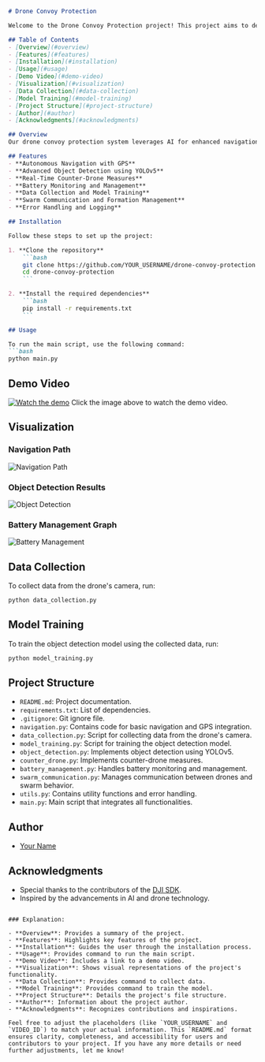 ```markdown
# Drone Convoy Protection

Welcome to the Drone Convoy Protection project! This project aims to develop a system of drones for military convoy protection, focusing on surveillance, threat detection, and counter-drone operations.

## Table of Contents
- [Overview](#overview)
- [Features](#features)
- [Installation](#installation)
- [Usage](#usage)
- [Demo Video](#demo-video)
- [Visualization](#visualization)
- [Data Collection](#data-collection)
- [Model Training](#model-training)
- [Project Structure](#project-structure)
- [Author](#author)
- [Acknowledgments](#acknowledgments)

## Overview
Our drone convoy protection system leverages AI for enhanced navigation, real-time object detection, and counter-drone capabilities. The project integrates various modules to ensure the safety and efficiency of military convoys.

## Features
- **Autonomous Navigation with GPS**
- **Advanced Object Detection using YOLOv5**
- **Real-Time Counter-Drone Measures**
- **Battery Monitoring and Management**
- **Data Collection and Model Training**
- **Swarm Communication and Formation Management**
- **Error Handling and Logging**

## Installation

Follow these steps to set up the project:

1. **Clone the repository**
    ```bash
    git clone https://github.com/YOUR_USERNAME/drone-convoy-protection.git
    cd drone-convoy-protection
    ```

2. **Install the required dependencies**
    ```bash
    pip install -r requirements.txt
    ```

## Usage

To run the main script, use the following command:
```bash
python main.py
```

## Demo Video
[![Watch the demo](https://img.youtube.com/vi/VIDEO_ID/maxresdefault.jpg)](https://www.youtube.com/watch?v=VIDEO_ID)
Click the image above to watch the demo video.

## Visualization

### Navigation Path
![Navigation Path](assets/navigation_path.png)

### Object Detection Results
![Object Detection](assets/object_detection.png)

### Battery Management Graph
![Battery Management](assets/battery_management.png)

## Data Collection

To collect data from the drone's camera, run:
```bash
python data_collection.py
```

## Model Training

To train the object detection model using the collected data, run:
```bash
python model_training.py
```

## Project Structure

- `README.md`: Project documentation.
- `requirements.txt`: List of dependencies.
- `.gitignore`: Git ignore file.
- `navigation.py`: Contains code for basic navigation and GPS integration.
- `data_collection.py`: Script for collecting data from the drone's camera.
- `model_training.py`: Script for training the object detection model.
- `object_detection.py`: Implements object detection using YOLOv5.
- `counter_drone.py`: Implements counter-drone measures.
- `battery_management.py`: Handles battery monitoring and management.
- `swarm_communication.py`: Manages communication between drones and swarm behavior.
- `utils.py`: Contains utility functions and error handling.
- `main.py`: Main script that integrates all functionalities.

## Author

- [Your Name](https://github.com/YOUR_USERNAME)

## Acknowledgments
- Special thanks to the contributors of the [DJI SDK](https://github.com/dji-sdk).
- Inspired by the advancements in AI and drone technology.

```

### Explanation:

- **Overview**: Provides a summary of the project.
- **Features**: Highlights key features of the project.
- **Installation**: Guides the user through the installation process.
- **Usage**: Provides command to run the main script.
- **Demo Video**: Includes a link to a demo video.
- **Visualization**: Shows visual representations of the project's functionality.
- **Data Collection**: Provides command to collect data.
- **Model Training**: Provides command to train the model.
- **Project Structure**: Details the project's file structure.
- **Author**: Information about the project author.
- **Acknowledgments**: Recognizes contributions and inspirations.

Feel free to adjust the placeholders (like `YOUR_USERNAME` and `VIDEO_ID`) to match your actual information. This `README.md` format ensures clarity, completeness, and accessibility for users and contributors to your project. If you have any more details or need further adjustments, let me know!
